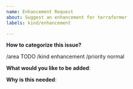 ```yaml
---
name: Enhancement Request
about: Suggest an enhancement for terraformer
labels: kind/enhancement

---
```


**How to categorize this issue?**
<!--
Please select area, kind, and priority for this issue. This helps the community categorizing it.
Replace below TODOs or exchange the existing identifiers with those that fit best in your opinion.
If multiple identifiers make sense you can also state the commands multiple times, e.g.
  /area control-plane
  /area auto-scaling
  ...

"/area" identifiers:     audit-logging|auto-scaling|backup|certification|control-plane-migration|control-plane|cost|delivery|dev-productivity|disaster-recovery|documentation|high-availability|logging|metering|monitoring|networking|open-source|operations|ops-productivity|os|performance|quality|robustness|scalability|security|storage|testing|usability|user-management
"/kind" identifiers:     api-change|bug|cleanup|discussion|enhancement|epic|impediment|poc|post-mortem|question|regression|task|technical-debt|test
"/priority" identifiers: normal|critical|blocker
-->
/area TODO
/kind enhancement
/priority normal

**What would you like to be added**:

**Why is this needed**:

